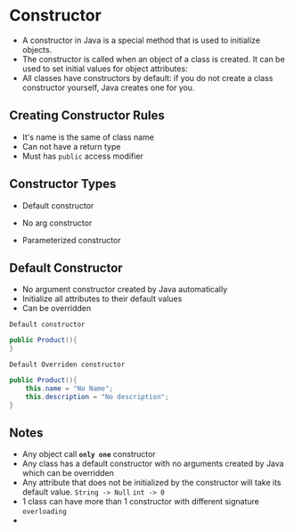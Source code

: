 # Constructor
- A constructor in Java is a special method that is used to initialize objects.
- The constructor is called when an object of a class is created. It can be used to set initial values for object attributes:
- All classes have constructors by default: if you do not create a class constructor yourself, Java creates one for you.

## Creating Constructor Rules
- It's name is the same of class name
- Can not have a return type
- Must has `public` access modifier

## Constructor Types
- Default constructor

- No arg constructor

- Parameterized constructor

## Default Constructor
- No argument constructor created by Java automatically
- Initialize all attributes to their default values
- Can be overridden

`Default constructor`
```java
public Product(){
}
```

`Default Overriden constructor`
```java
public Product(){
    this.name = "No Name";
    this.description = "No description";
}
```

## Notes
- Any object call **`only one`** constructor
- Any class has a default constructor with no arguments  created by Java which can be overridden
- Any attribute that does not be initialized by the constructor will take its default value. `String -> Null` `int -> 0`
- 1 class can have more than 1 constructor with different signature `overloading`
- 
